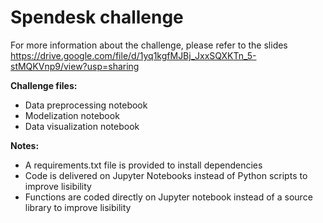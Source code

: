 # Spendesk challenge

For more information about the challenge, please refer to the slides https://drive.google.com/file/d/1yq1kgfMJBj_JxxSQXKTn_5-stMQKVnp9/view?usp=sharing 

**Challenge files:**
  - Data preprocessing notebook
  - Modelization notebook
  - Data visualization notebook

**Notes:**
  - A requirements.txt file is provided to install dependencies
  - Code is delivered on Jupyter Notebooks instead of Python scripts to improve lisibility
  - Functions are coded directly on Jupyter notebook instead of a source library to improve lisibility
